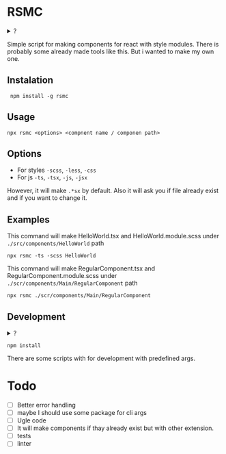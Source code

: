 # RSMC

<details>
  <summary>?</summary>
  
react-style-module-creator
  
</details>

Simple script for making components for react with style modules.
There is probably some already made tools like this. But i wanted to make my own one.

## Instalation

```
 npm install -g rsmc
```

## Usage

```
npx rsmc <options> <compnent name / componen path>
```

## Options

- For styles `-scss`, `-less`, `-css`
- For js `-ts`, `-tsx`, `-js`, `-jsx`

However, it will make `.*sx` by default.
Also it will ask you if file already exist and if you want to change it.

## Examples

This command will make HelloWorld.tsx and HelloWorld.module.scss under `./src/components/HelloWorld` path

```
npx rsmc -ts -scss HelloWorld
```

This command will make RegularComponent.tsx and RegularComponent.module.scss under `./scr/components/Main/RegularComponent` path

```
npx rsmc ./scr/components/Main/RegularComponent
```

## Development

<details>
  <summary>?</summary>
  
Ugly code. Dont watch.
  
</details>

```
npm install
```

There are some scripts with for development with predefined args.

# Todo

- [ ] Better error handling
- [ ] maybe I should use some package for cli args
- [ ] Ugle code
- [ ] It will make components if thay already exist but with other extension.
- [ ] tests
- [ ] linter
